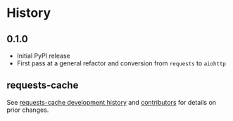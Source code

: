 # History

## 0.1.0
* Initial PyPI release
* First pass at a general refactor and conversion from `requests` to `aiohttp`

## requests-cache
See [requests-cache development history](https://github.com/reclosedev/requests-cache/blob/master/HISTORY.rst)
and [contributors](https://github.com/reclosedev/requests-cache/blob/master/CONTRIBUTORS.rst)
for details on prior changes.
